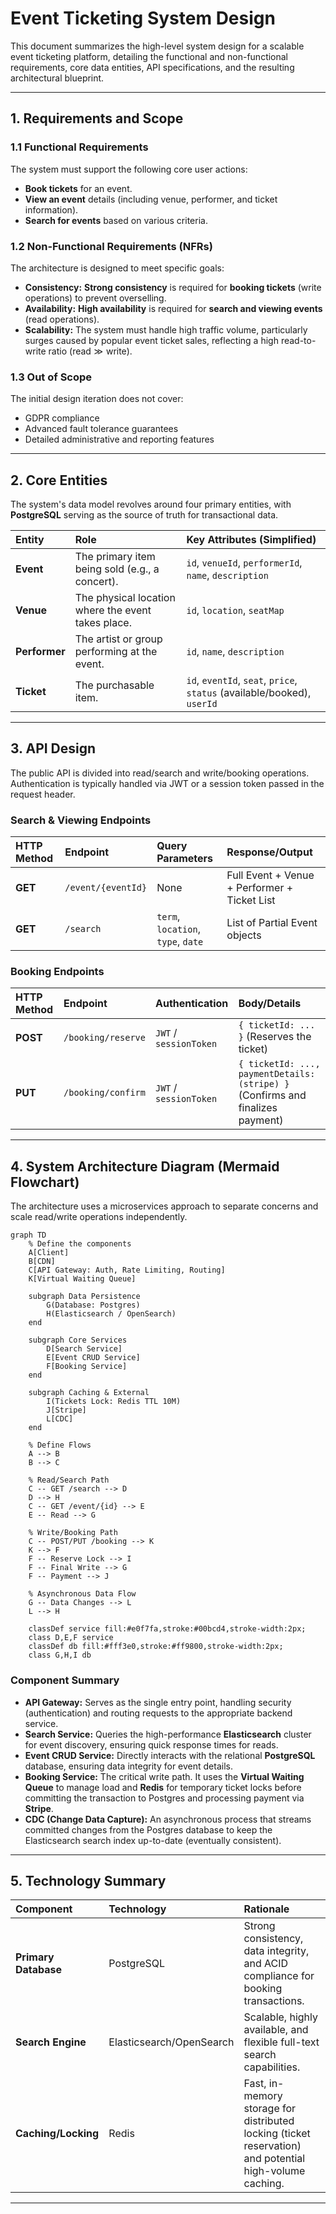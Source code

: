 # Event Ticketing System Design

This document summarizes the high-level system design for a scalable event ticketing platform, detailing the functional and non-functional requirements, core data entities, API specifications, and the resulting architectural blueprint.

---

## 1. Requirements and Scope

### 1.1 Functional Requirements

The system must support the following core user actions:

* **Book tickets** for an event.
* **View an event** details (including venue, performer, and ticket information).
* **Search for events** based on various criteria.

### 1.2 Non-Functional Requirements (NFRs)

The architecture is designed to meet specific goals:

* **Consistency:** **Strong consistency** is required for **booking tickets** (write operations) to prevent overselling.
* **Availability:** **High availability** is required for **search and viewing events** (read operations).
* **Scalability:** The system must handle high traffic volume, particularly surges caused by popular event ticket sales, reflecting a high read-to-write ratio ($\text{read} \gg \text{write}$).

### 1.3 Out of Scope

The initial design iteration does not cover:

* GDPR compliance
* Advanced fault tolerance guarantees
* Detailed administrative and reporting features

---

## 2. Core Entities

The system's data model revolves around four primary entities, with **PostgreSQL** serving as the source of truth for transactional data.

| Entity | Role | Key Attributes (Simplified) |
| :--- | :--- | :--- |
| **Event** | The primary item being sold (e.g., a concert). | `id`, `venueId`, `performerId`, `name`, `description` |
| **Venue** | The physical location where the event takes place. | `id`, `location`, `seatMap` |
| **Performer** | The artist or group performing at the event. | `id`, `name`, `description` |
| **Ticket** | The purchasable item. | `id`, `eventId`, `seat`, `price`, `status` (available/booked), `userId` |

---

## 3. API Design

The public API is divided into read/search and write/booking operations. Authentication is typically handled via JWT or a session token passed in the request header.

### Search & Viewing Endpoints

| HTTP Method | Endpoint | Query Parameters | Response/Output |
| :--- | :--- | :--- | :--- |
| **GET** | `/event/{eventId}` | None | Full Event + Venue + Performer + Ticket List |
| **GET** | `/search` | `term`, `location`, `type`, `date` | List of Partial Event objects |

### Booking Endpoints

| HTTP Method | Endpoint | Authentication | Body/Details |
| :--- | :--- | :--- | :--- |
| **POST** | `/booking/reserve` | `JWT` / `sessionToken` | `{ ticketId: ... }` (Reserves the ticket) |
| **PUT** | `/booking/confirm` | `JWT` / `sessionToken` | `{ ticketId: ..., paymentDetails: (stripe) }` (Confirms and finalizes payment) |

---

## 4. System Architecture Diagram (Mermaid Flowchart)

The architecture uses a microservices approach to separate concerns and scale read/write operations independently.

```mermaid
graph TD
    % Define the components
    A[Client]
    B[CDN]
    C[API Gateway: Auth, Rate Limiting, Routing]
    K[Virtual Waiting Queue]

    subgraph Data Persistence
        G(Database: Postgres)
        H(Elasticsearch / OpenSearch)
    end

    subgraph Core Services
        D[Search Service]
        E[Event CRUD Service]
        F[Booking Service]
    end

    subgraph Caching & External
        I(Tickets Lock: Redis TTL 10M)
        J[Stripe]
        L[CDC]
    end

    % Define Flows
    A --> B
    B --> C

    % Read/Search Path
    C -- GET /search --> D
    D --> H
    C -- GET /event/{id} --> E
    E -- Read --> G

    % Write/Booking Path
    C -- POST/PUT /booking --> K
    K --> F
    F -- Reserve Lock --> I
    F -- Final Write --> G
    F -- Payment --> J

    % Asynchronous Data Flow
    G -- Data Changes --> L
    L --> H
    
    classDef service fill:#e0f7fa,stroke:#00bcd4,stroke-width:2px;
    class D,E,F service
    classDef db fill:#fff3e0,stroke:#ff9800,stroke-width:2px;
    class G,H,I db
```

### Component Summary

  * **API Gateway:** Serves as the single entry point, handling security (authentication) and routing requests to the appropriate backend service.
  * **Search Service:** Queries the high-performance **Elasticsearch** cluster for event discovery, ensuring quick response times for reads.
  * **Event CRUD Service:** Directly interacts with the relational **PostgreSQL** database, ensuring data integrity for event details.
  * **Booking Service:** The critical write path. It uses the **Virtual Waiting Queue** to manage load and **Redis** for temporary ticket locks before committing the transaction to Postgres and processing payment via **Stripe**.
  * **CDC (Change Data Capture):** An asynchronous process that streams committed changes from the Postgres database to keep the Elasticsearch search index up-to-date (eventually consistent).

-----

## 5\. Technology Summary

| Component | Technology | Rationale |
| :--- | :--- | :--- |
| **Primary Database** | PostgreSQL | Strong consistency, data integrity, and ACID compliance for booking transactions. |
| **Search Engine** | Elasticsearch/OpenSearch | Scalable, highly available, and flexible full-text search capabilities. |
| **Caching/Locking** | Redis | Fast, in-memory storage for distributed locking (ticket reservation) and potential high-volume caching. |

-----